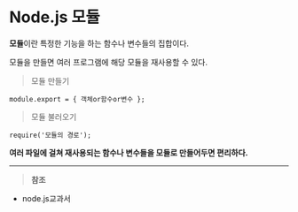 # **Node.js 모듈**

**모듈**이란 특정한 기능을 하는 함수나 변수들의 집합이다.

모듈을 만들면 여러 프로그램에 해당 모듈을 재사용할 수 있다.

> 모듈 만들기

<pre><code>module.export = { 객체or함수or변수 };</code></pre>

> 모듈 불러오기

<pre><code>require('모듈의 경로');</code></pre>


**여러 파일에 걸쳐 재사용되는 함수나 변수들을 모듈로 만들어두면 편리하다.**

<hr>

> **참조**

* node.js교과서
